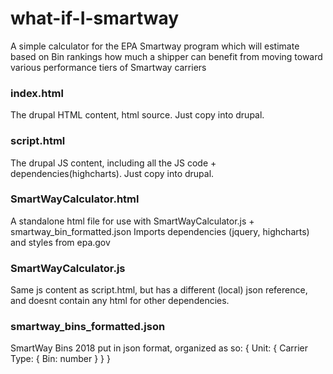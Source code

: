 # what-if-I-smartway

A simple calculator for the EPA Smartway program which will estimate based on Bin rankings how much a shipper can benefit from moving toward various performance tiers of Smartway carriers


### index.html

The drupal HTML content, html source. Just copy into drupal.


### script.html

The drupal JS content, including all the JS code + dependencies(highcharts). Just copy into drupal.


### SmartWayCalculator.html

A standalone html file for use with SmartWayCalculator.js + smartway_bin_formatted.json
Imports dependencies (jquery, highcharts) and styles from epa.gov

### SmartWayCalculator.js

Same js content as script.html, but has a different (local) json reference, and doesnt contain any html for other dependencies.

### smartway_bins_formatted.json

SmartWay Bins 2018 put in json format, organized as so:
{ Unit: { Carrier Type: { Bin: number } } }
